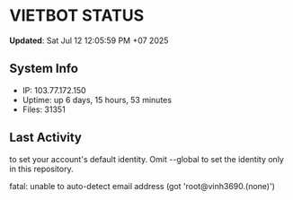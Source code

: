 # VIETBOT STATUS
**Updated**: Sat Jul 12 12:05:59 PM +07 2025

## System Info
- IP: 103.77.172.150
- Uptime: up 6 days, 15 hours, 53 minutes
- Files: 31351

## Last Activity

to set your account's default identity.
Omit --global to set the identity only in this repository.

fatal: unable to auto-detect email address (got 'root@vinh3690.(none)')
